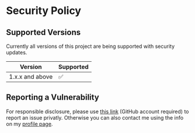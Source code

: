 # Security Policy

## Supported Versions

Currently all versions of this project are
being supported with security updates.

| Version         | Supported          |
| --------------- | ------------------ |
| 1.x.x and above | :white_check_mark: |

## Reporting a Vulnerability

For responsible disclosure, please use [this link](https://github.com/leplusorg/cyberchef-recipes/security/advisories/new) (GitHub account required) to report an issue privatly. Otherwise you can also contact me using the info on my [profile page](https://github.com/thomasleplus).
